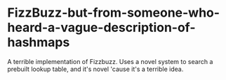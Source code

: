 # FizzBuzz-but-from-someone-who-heard-a-vague-description-of-hashmaps
A terrible implementation of Fizzbuzz. Uses a novel system to search a prebuilt lookup table, and it's novel 'cause it's a terrible idea.
